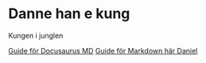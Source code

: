# Danne han e kung

Kungen i junglen

[Guide för Docusaurus MD](http://localhost:3000/docs/tutorial-basics/markdown-features)
[Guide för Markdown här Daniel](https://www.markdownguide.org/cheat-sheet/)